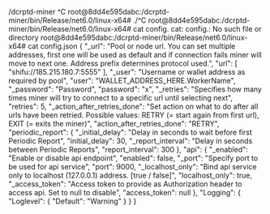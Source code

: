 /dcrptd-miner ^C
root@8dd4e595dabc:/dcrptd-miner/bin/Release/net6.0/linux-x64# ./^C
root@8dd4e595dabc:/dcrptd-miner/bin/Release/net6.0/linux-x64# cat config.
cat: config.: No such file or directory
root@8dd4e595dabc:/dcrptd-miner/bin/Release/net6.0/linux-x64# cat config.json
{
    "_url": "Pool or node url. You can set multiple addresses, first one will be used as default and if connection fails miner will move to next one. Address prefix determines protocol used.",
    "url": [
        "shifu://185.215.180.7:5555"
    ],
    "_user": "Username or wallet address as required by pool",
    "user": "WALLET_ADDRESS_HERE.WorkerName",
    "_password": "Password",
    "password": "x",
    "_retries": "Specifies how many times miner will try to connect to a specific url until selecting next",
    "retries": 5,
    "_action_after_retries_done": "Set action on what to do after all urls have been retried. Possible values: RETRY (= start again from first url), EXIT (= exits the miner)",
    "action_after_retries_done": "RETRY",
    "periodic_report": {
        "_initial_delay": "Delay in seconds to wait before first Periodic Report",
        "initial_delay": 30,
        "_report_interval": "Delay in seconds between Periodic Reports",
        "report_interval": 300
    },
    "api": {
        "_enabled": "Enable or disable api endpoint",
        "enabled": false,
        "_port": "Specify port to be used for api service",
        "port": 9000,
        "_localhost_only": "Bind api service only to localhost (127.0.0.1) address. [true / false]",
        "localhost_only": true,
        "_access_token": "Access token to provide as Authorization header to access api. Set to null to disable",
        "access_token": null
    },
    "Logging": {
        "Loglevel": {
            "Default": "Warning"
        }
    }
}
